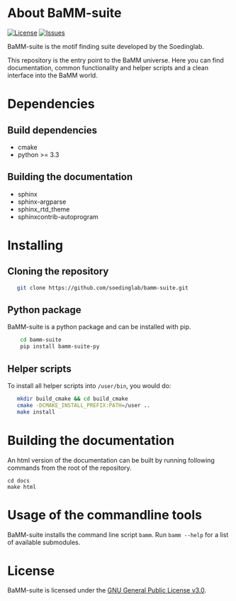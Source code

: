 # About BaMM-suite
[![License](https://img.shields.io/github/license/soedinglab/bamm-suite.svg)](https://choosealicense.com/licenses/gpl-3.0/)
[![Issues](https://img.shields.io/github/issues/soedinglab/bamm-suite.svg)](https://github.com/soedinglab/bamm-suite/issues)


BaMM-suite is the motif finding suite developed by the Soedinglab.

This repository is the entry point to the BaMM universe. Here you can find documentation, common functionality and helper scripts and a clean interface into the BaMM world.

# Dependencies

## Build dependencies
- cmake
- python >= 3.3

## Building the documentation
- sphinx
- sphinx-argparse
- sphinx_rtd_theme
- sphinxcontrib-autoprogram

# Installing

## Cloning the repository
```bash
   git clone https://github.com/soedinglab/bamm-suite.git
```

## Python package
BaMM-suite is a python package and can be installed with pip.
```bash
    cd bamm-suite
    pip install bamm-suite-py
```

## Helper scripts
To install all helper scripts into `/user/bin`, you would do:
```bash
   mkdir build_cmake && cd build_cmake
   cmake -DCMAKE_INSTALL_PREFIX:PATH=/user ..
   make install
```

# Building the documentation
An html version of the documentation can be built by running following commands from the root of the repository.

    cd docs
    make html

# Usage of the commandline tools
BaMM-suite installs the command line script `bamm`. Run `bamm --help` for a list of available submodules.

# License
BaMM-suite is licensed under the [GNU General Public License v3.0](https://choosealicense.com/licenses/gpl-3.0/).

